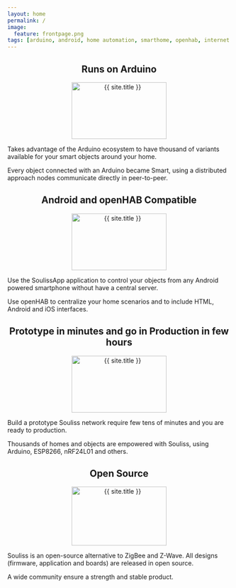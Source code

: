 ```yaml
---
layout: home
permalink: /
image:
  feature: frontpage.png
tags: [arduino, android, home automation, smarthome, openhab, internet of things, iot]  
---
```


<div class="tiles">

<div class="tile">
  <h2 class="post-title" align="center">Runs on Arduino</h2>
  <p class="post-excerpt" align="center"><img src="{{ site.url }}/images/ArduinoCommunityLogo.png" alt="{{ site.title }}" style="width:214px;height:128px;border:0;"></p>
  <p class="post-excerpt" align="left">Takes advantage of the Arduino ecosystem to have thousand of variants available for your smart objects around your home.</p> 
  <p class="post-excerpt" align="left">Every object connected with an Arduino became Smart, using a distributed approach nodes communicate directly in peer-to-peer.</p>
  </div><!-- /.tile -->

<div class="tile">
  <h2 class="post-title" align="center">Android and openHAB Compatible</h2>
  <p class="post-excerpt" align="center"><img src="{{ site.url }}/images/AndroidApplication.jpg" alt="{{ site.title }}" style="width:214px;height:128px;border:0;"></p>
  <p class="post-excerpt" align="left">Use the SoulissApp application to control your objects from any Android powered smartphone without have a central server.</p> 
  <p class="post-excerpt" align="left">Use openHAB to centralize your home scenarios and to include HTML, Android and iOS interfaces.</p>
</div><!-- /.tile -->

<div class="tile">
  <h2 class="post-title" align="center">Prototype in minutes and go in Production in few hours</h2>
  <p class="post-excerpt" align="center"><img src="{{ site.url }}/images/Buildingblocks.jpg" alt="{{ site.title }}" style="width:214px;height:128px;border:0;"></p>  
  <p class="post-excerpt">Build a prototype Souliss network require few tens of minutes and you are ready to production.</p>
  <p class="post-excerpt">Thousands of homes and objects are empowered with Souliss, using Arduino, ESP8266, nRF24L01 and others.</p>
</div><!-- /.tile -->

<div class="tile">
  <h2 class="post-title" align="center">Open Source</h2>
  <p class="post-excerpt" align="center"><img src="{{ site.url }}/images/osi_logo.png" alt="{{ site.title }}" style="width:214px;height:133px;border:0;"></p>
  <p class="post-excerpt">Souliss is an open-source alternative to ZigBee and Z-Wave. All designs (firmware, application and boards) are released in open source.</p>
  <p class="post-excerpt">A wide community ensure a strength and stable product.</p>
</div><!-- /.tile -->

</div><!-- /.tiles --> 

